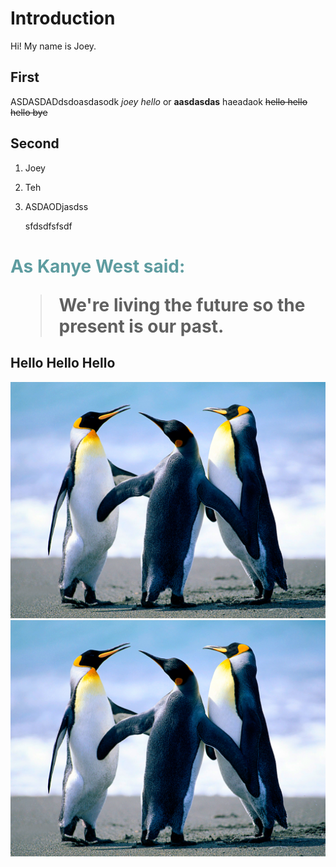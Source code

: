 # Introduction

Hi! My name is Joey. 

## First

ASDASDADdsdoasdasodk _joey hello_ or **aasdasdas** haeadaok ~~hello hello hello bye~~

## Second

1. Joey
2. Teh
3. ASDAODjasdss

      sfdsdfsfsdf

<h1 style="color: #5e9ca0;"> As Kanye West said:</span>

> We're living the future so
> the present is our past.

## Hello Hello Hello 

![gras](imgs/Penguins.jpg) ![gras](imgs/Penguins.jpg)

